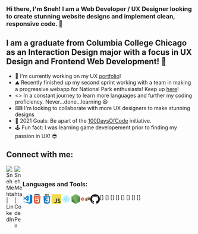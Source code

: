 ### Hi there, I'm Sneh! I am a Web Developer / UX Designer looking to create stunning website designs and implement clean, responsive code. 👋

## I am a graduate from Columbia College Chicago as an Interaction Design major with a focus in UX Design and Frontend Web Development! 🎨
- 🎨 I'm currently working on my UX [portfolio](https://uxfol.io/sneh.mehta23)!
- ⛰ Recently finished up my second sprint working with a team in making a progressive webapp for National Park enthusiasts! Keep up [here](https://national-park-web-app-steel.vercel.app/)!
- <> In a constant journey to learn more languages and further my coding proficiency. Never...done...learning 😆
- ⌨ I'm looking to collaborate with more UX designers to make stunning designs
- 🥅 2021 Goals: Be apart of the [100DaysOfCode](https://www.100daysofcode.com/) initiative.
- 🕹 Fun fact: I was learning game developement prior to finding my passion in UX! 😎 

## Connect with me:
[<img align="left" alt="SnehMehta | LinkedIn" width="22px" src="https://cdn.jsdelivr.net/npm/simple-icons@v3/icons/linkedin.svg" />](https://www.linkedin.com/in/snehmehta/)
[<img align="left" alt="SnehMehta | CodePen" width="22px" src="https://cdn.jsdelivr.net/npm/simple-icons@v3/icons/codepen.svg" />](https://codepen.io/snehmehta23)

<br />

### Languages and Tools: 
[<img align="left" alt="Visual Studio Code" width="26px" src="https://raw.githubusercontent.com/github/explore/80688e429a7d4ef2fca1e82350fe8e3517d3494d/topics/visual-studio-code/visual-studio-code.png" />]
[<img align="left" alt="HTML5" width="26px" src="https://raw.githubusercontent.com/github/explore/80688e429a7d4ef2fca1e82350fe8e3517d3494d/topics/html/html.png" />]
[<img align="left" alt="CSS3" width="26px" src="https://raw.githubusercontent.com/github/explore/80688e429a7d4ef2fca1e82350fe8e3517d3494d/topics/css/css.png" />]
[<img align="left" alt="JavaScript" width="26px" src="https://raw.githubusercontent.com/github/explore/80688e429a7d4ef2fca1e82350fe8e3517d3494d/topics/javascript/javascript.png" />]
[<img align="left" alt="React" width="26px" src="https://raw.githubusercontent.com/github/explore/80688e429a7d4ef2fca1e82350fe8e3517d3494d/topics/react/react.png" />]
[<img align="left" alt="Node.js" width="26px" src="https://raw.githubusercontent.com/github/explore/80688e429a7d4ef2fca1e82350fe8e3517d3494d/topics/nodejs/nodejs.png" />]
[<img align="left" alt="Git" width="26px" src="https://raw.githubusercontent.com/github/explore/80688e429a7d4ef2fca1e82350fe8e3517d3494d/topics/git/git.png" />]
[<img align="left" alt="GitHub" width="26px" src="https://raw.githubusercontent.com/github/explore/78df643247d429f6cc873026c0622819ad797942/topics/github/github.png" />]
<br />
<br />
